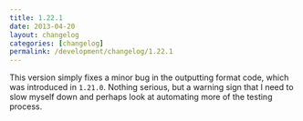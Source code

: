 ```yaml
---
title: 1.22.1
date: 2013-04-20
layout: changelog
categories: [changelog]
permalink: /development/changelog/1.22.1
---
```


This version simply fixes a minor bug in the outputting format code, which was
introduced in `1.21.0`. Nothing serious, but a warning sign that I need to slow
myself down and perhaps look at automating more of the testing process.